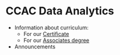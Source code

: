 # CCAC Data Analytics

* Information about curriculum:
	* For our [Certificate](cert_curriculum.html)
	* For our [Associates degree](as_curriculum.html)
* Announcements
